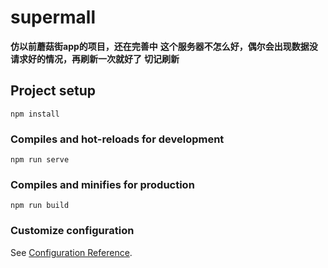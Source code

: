 # supermall
**仿以前蘑菇街app的项目，还在完善中**
**这个服务器不怎么好，偶尔会出现数据没请求好的情况，再刷新一次就好了**
**切记刷新**

## Project setup
```
npm install
```

### Compiles and hot-reloads for development
```
npm run serve
```

### Compiles and minifies for production
```
npm run build
```

### Customize configuration
See [Configuration Reference](https://cli.vuejs.org/config/).
